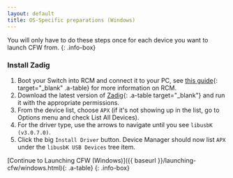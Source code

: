 ```yaml
---
layout: default
title: OS-Specific preparations (Windows)
---
```


You will only have to do these steps once for each device you want to launch CFW from.
{: .info-box}

### Install Zadig

1. Boot your Switch into RCM and connect it to your PC, see [this guide](https://xghostboyx.github.io/RCM-Guide){: target="_blank" .a-table} for more information on RCM.
2. Download the latest version of [Zadig](http://zadig.akeo.ie/downloads/zadig.exe){: .a-table target="_blank"} and run it with the appropriate permissions.
3. From the device list, choose `APX` (if it's not showing up in the list, go to Options menu and check List All Devices).
4. For the driver type, use the arrows to navigate until you see `libusbK (v3.0.7.0)`.
5. Click the big `Install Driver` button. Device Manager should now list `APX` under the `libusbK USB Devices` tree item.

[Continue to Launching CFW (Windows)]({{ baseurl }}/launching-cfw/windows.html){: .a-table}
{: .info-box}